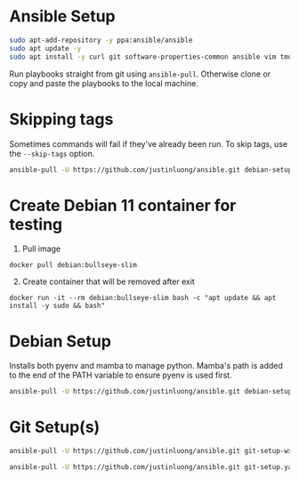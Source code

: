# Ansible Setup
```bash
sudo apt-add-repository -y ppa:ansible/ansible
sudo apt update -y
sudo apt install -y curl git software-properties-common ansible vim tmux
```

Run playbooks straight from git using `ansible-pull`. Otherwise clone or copy and paste the playbooks to the local machine.

# Skipping tags
Sometimes commands will fail if they've already been run. To skip tags, use the `--skip-tags` option.
```bash
ansible-pull -U https://github.com/justinluong/ansible.git debian-setup.yaml --skip-tags "pyenv"
```

# Create Debian 11 container for testing
1. Pull image
```
docker pull debian:bullseye-slim
```
2. Create container that will be removed after exit
```
docker run -it --rm debian:bullseye-slim bash -c "apt update && apt install -y sudo && bash"
```

# Debian Setup
Installs both pyenv and mamba to manage python. Mamba's path is added to the end of the PATH variable to ensure pyenv is used first.
```bash
ansible-pull -U https://github.com/justinluong/ansible.git debian-setup.yaml
```

# Git Setup(s)
```bash
ansible-pull -U https://github.com/justinluong/ansible.git git-setup-wx.yaml
```
```bash
ansible-pull -U https://github.com/justinluong/ansible.git git-setup.yaml
```
